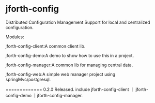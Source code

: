 jforth-config
=============

Distributed Configuration Management Support for local and centralized configuration.

Modules:

jforth-config-client:A common client lib.

jforth-config-demo:A demo to show how to use this in a project.

jforth-config-manager:A common lib for managing central data.

jforth-config-web:A simple web manager project using springMvc/postgresql.

=============
0.2.0 Released.
include jforth-config-client ｜ jforth-config-demo ｜jforth-config-manager.
